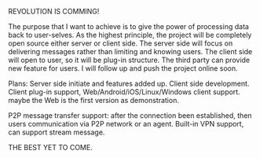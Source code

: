 REVOLUTION IS COMMING!

The purpose that I want to achieve is to give the power of processing data back to user-selves.
As the highest principle, the project will be completely open source either server or client side.
The server side will focus on delivering messages rather than limiting and knowing users. 
The client side will open to user, so it will be plug-in structure. The third party can provide new feature for users.
I will follow up and push the project online soon.

Plans:
Server side initiate and features added up.
Client side development.
Client plug-in support, Web/Android/iOS/Linux/Windows client support. maybe the Web is the first version as demonstration.

P2P message transfer support: after the connection been established, then users communication via P2P network or an agent.
Built-in VPN support, can support stream message.

THE BEST YET TO COME.
